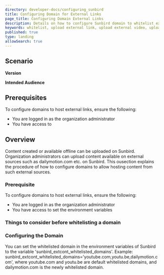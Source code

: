 ```yaml
---
directory: developer-docs/configuring_sunbird
title: Configuring Domain for External Links 
page_title: Configuring Domain External Links
description: Details on how to configure Sunbird domain to whitelist external domains
keywords: whitelist, upload external link, upload external video, upload other than youtube
published: true
type: landing
allowSearch: true
---
```

## Scenario

**Version**

**Intended Audience**

## Prerequisites
To configure domains to host external links, ensure the following:
- You are logged in as the organization administrator
- You have access to 

## Overview
Content created or available offline can be uploaded on Sunbird. Organization administrators can upload content available on external sources such as dailymotion.com etc. on Sunbird. This ousection explains the procedure of how to configure domains to allow hosting content from such external sources. 

### Prerequisite
To configure domains to host external links, ensure the following:
- You are logged in as the organization administrator
- You have access to set the environment variables

###  Things to consider before whitelisting a domain
<Will be taken care by legal team>

### Configuring the Domain
You can set the whitelisted domain in the environment variables of Sunbird to the variable 'sunbird_extcont_whitelisted_domains'.
Example: sunbird_extcont_whitelisted_domains='youtube.com,youtu.be,dailymotion.com', where youtube.com and youtu.be are default whitelisted domains, and dailymotion.com is the newly whitelisted domain. 

